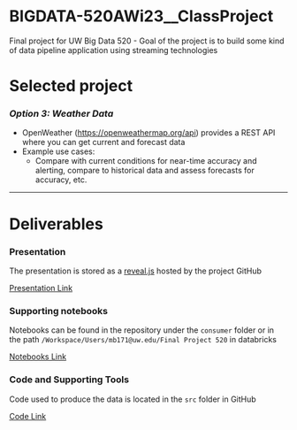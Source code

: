 # BIGDATA-520AWi23__ClassProject
Final project for UW Big Data 520 -  Goal of the project is to build some kind of data pipeline application using streaming technologies


# Selected project 
### *Option 3: Weather Data*
- OpenWeather (https://openweathermap.org/api) provides a REST API where you can get current and forecast data 
- Example use cases: 
    - Compare with current conditions for near-time accuracy and alerting, compare to historical data and assess forecasts for accuracy, etc.
---
# Deliverables

### Presentation
The presentation is stored as a [reveal.js](https://revealjs.com/) hosted by the project GitHub

[Presentation Link](https://morganbratt.github.io/BIGDATA-520AWi23__ClassProject/)

### Supporting notebooks
Notebooks can be found in the repository under the `consumer` folder or in the path `/Workspace/Users/mb171@uw.edu/Final Project 520` in databricks

[Notebooks Link](https://github.com/MorganBratt/BIGDATA-520AWi23__ClassProject/tree/main/docs/consumer)

### Code and Supporting Tools
Code used to produce the data is located in the `src` folder in GitHub

[Code Link](https://github.com/MorganBratt/BIGDATA-520AWi23__ClassProject/tree/main/src)

